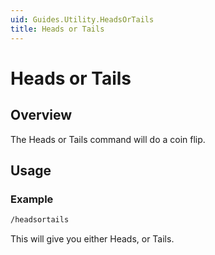 ```yaml
---
uid: Guides.Utility.HeadsOrTails
title: Heads or Tails
---
```


# Heads or Tails
## Overview
The Heads or Tails command will do a coin flip.

## Usage

### Example
```bash
/headsortails
```
This will give you either Heads, or Tails.
